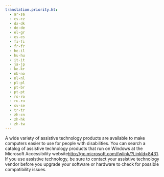 ```yaml
---
translation.priority.ht: 
  - ar-sa
  - cs-cz
  - da-dk
  - de-de
  - el-gr
  - es-es
  - fi-fi
  - fr-fr
  - he-il
  - hu-hu
  - it-it
  - ja-jp
  - ko-kr
  - nb-no
  - nl-nl
  - pl-pl
  - pt-br
  - pt-pt
  - ro-ro
  - ru-ru
  - sv-se
  - tr-tr
  - zh-cn
  - zh-hk
  - zh-tw
---
```

<Token xmlns:xlink="http://www.w3.org/1999/xlink">A wide variety of assistive technology products are available to make computers easier to use for people with disabilities. You can search a catalog of assistive technology products that run on Windows at the <externalLink xmlns="http://ddue.schemas.microsoft.com/authoring/2003/5"><linkText>Microsoft Accessibility website</linkText><linkUri>http://go.microsoft.com/fwlink/?LinkId=8431</linkUri></externalLink>. If you use assistive technology, be sure to contact your assistive technology vendor before you upgrade your software or hardware to check for possible compatibility issues.</Token>